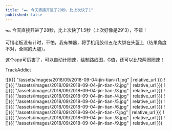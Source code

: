 ```yaml
---
title: "🏎️ 今天直接开进了28秒，比上次快了1"
published: false
---
```

🏎️ 今天直接开进了28秒，比上次快了1.5秒（上次好像是29&apos;3），不错！

可惜老板没有计时，不怕，我有神器，将手机用胶带五花大绑在头盔上（结果角度不对，全照的大腿）。

这个app可厉害了，可以自动计圈速，绘制路线图，G值，还可以比较两圈圈速！

TrackAddict



![]({{ "/assets/images/2018/09/2018-09-04-jin-tian-/1.jpg" | relative_url }})
![]({{ "/assets/images/2018/09/2018-09-04-jin-tian-/2.jpg" | relative_url }})
![]({{ "/assets/images/2018/09/2018-09-04-jin-tian-/3.jpg" | relative_url }})
![]({{ "/assets/images/2018/09/2018-09-04-jin-tian-/4.jpg" | relative_url }})
![]({{ "/assets/images/2018/09/2018-09-04-jin-tian-/5.jpg" | relative_url }})
![]({{ "/assets/images/2018/09/2018-09-04-jin-tian-/6.jpg" | relative_url }})
![]({{ "/assets/images/2018/09/2018-09-04-jin-tian-/7.jpg" | relative_url }})
![]({{ "/assets/images/2018/09/2018-09-04-jin-tian-/8.jpg" | relative_url }})
![]({{ "/assets/images/2018/09/2018-09-04-jin-tian-/9.jpg" | relative_url }})
